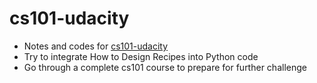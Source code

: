 # cs101-udacity

- Notes and codes for [cs101-udacity](https://cn.udacity.com/course/intro-to-computer-science--cs101)
- Try to integrate How to Design Recipes into Python code
- Go through a complete cs101 course to prepare for further challenge
